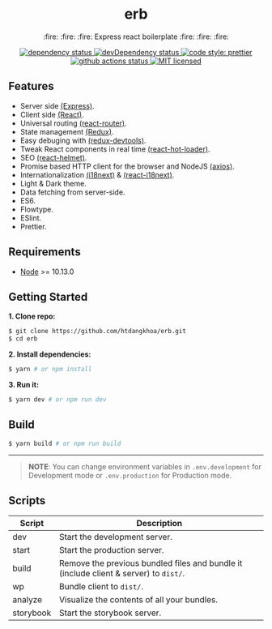 <h1 align='center'>erb</h1>

<p align='center'>:fire: :fire: :fire: Express react boilerplate :fire: :fire: :fire:</p>

<p align='center'>
  <a href='https://david-dm.org/htdangkhoa/erb'>
    <img src='https://david-dm.org/htdangkhoa/erb/status.svg' alt='dependency status' />
  </a>

  <a href='https://david-dm.org/htdangkhoa/erb?type=dev'>
    <img src='https://david-dm.org/htdangkhoa/erb/dev-status.svg' alt='devDependency status' />
  </a>

  <a href='https://github.com/prettier/prettier'>
    <img src='https://img.shields.io/badge/code_style-prettier-ff69b4.svg?style=flat-square' alt='code style: prettier' />
  </a>

  <a href='https://github.com/htdangkhoa/erb/actions'>
    <img src='https://github.com/htdangkhoa/erb/workflows/Github%20Actions/badge.svg?branch=develop' alt='github actions status' />
  </a>

  <a href='https://raw.githubusercontent.com/htdangkhoa/erb/master/LICENSE'>
    <img src='https://img.shields.io/badge/license-MIT-blue.svg' alt='MIT licensed' />
  </a>
</p>

## Features
- Server side [(Express)](https://expressjs.com).
- Client side [(React)](https://reactjs.org).
- Universal routing [(react-router)](https://github.com/ReactTraining/react-router).
- State management [(Redux)](https://redux.js.org).
- Easy debuging with [(redux-devtools)](https://github.com/reduxjs/redux-devtools).
- Tweak React components in real time [(react-hot-loader)](https://github.com/gaearon/react-hot-loader).
- SEO [(react-helmet)](https://github.com/nfl/react-helmet).
- Promise based HTTP client for the browser and NodeJS [(axios)](https://github.com/axios/axios).
- Internationalization [(i18next)](https://www.i18next.com/) & [(react-i18next)](https://github.com/i18next/react-i18next).
- Light & Dark theme.
- Data fetching from server-side.
- ES6.
- Flowtype.
- ESlint.
- Prettier.

## Requirements
- [Node](https://nodejs.org/en/) >= 10.13.0

## Getting Started
**1. Clone repo:**
```bash
$ git clone https://github.com/htdangkhoa/erb.git
$ cd erb
```

**2. Install dependencies:**
```bash
$ yarn # or npm install
```

**3. Run it:**
```bash
$ yarn dev # or npm run dev
```

## Build
```bash
$ yarn build # or npm run build
```

---

> **NOTE**: You can change environment variables in `.env.development` for Development mode or `.env.production` for Production mode.

## Scripts
| Script    | Description                                                                           |
| --------- | ------------------------------------------------------------------------------------- |
| dev       | Start the development server.                                                         |
| start     | Start the production server.                                                          |
| build     | Remove the previous bundled files and bundle it (include client & server) to `dist/`. |
| wp        | Bundle client to `dist/`.                                                             |
| analyze   | Visualize the contents of all your bundles.                                           |
| storybook | Start the storybook server.                                                           |
